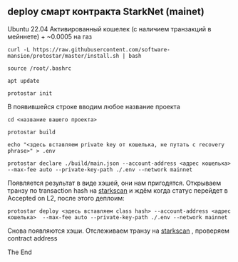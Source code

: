 ## deploy смарт контракта StarkNet (mainet) 

Ubuntu 22.04
Активированный кошелек (с наличием транзакций в мейннете) + ~0.0005 на газ


  ```
  curl -L https://raw.githubusercontent.com/software-mansion/protostar/master/install.sh | bash  
  ```

  ```
  source /root/.bashrc
  ```
  
  ```
  apt update 
  ```
  
  ```
  protostar init  
  ```
  В появившейся строке вводим любое название проекта
  
  ```
  cd <название вашего проекта>
  ```
   
  ```
  protostar build
  ```
  
  ```
  echo "<здесь вставляем private key от кошелька, не путать с recovery phrase>" > .env
  ```
  
  ```
  protostar declare ./build/main.json --account-address <адрес кошелька>  --max-fee auto --private-key-path ./.env --network mainnet
  ```
  
 Появляется результат в виде хэшей, они нам пригодятся.
Открываем транзу по transaction hash на [starkscan](https://starkscan.co/) и ждём когда статус перейдет в Accepted on L2, после этого деплоим:

  ```
  protostar deploy <здесь вставляем class hash> --account-address <адрес кошелька>  --max-fee auto --private-key-path ./.env --network mainnet
  ```

Снова появляются хэши.
Отслеживаем транзу на [starkscan](https://starkscan.co/) , проверяем contract address

The End

